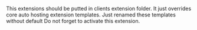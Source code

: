 This extensions should be putted in clients extension folder.
It just overrides core auto hosting extension templates. Just renamed these templates without default
Do not forget to activate this extension.